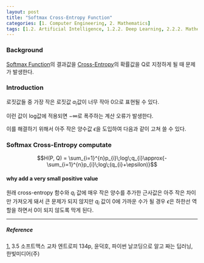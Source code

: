 ```yaml
---
layout: post
title: "Softmax Cross-Entropy Function"
categories: [1. Computer Engineering, 2. Mathematics]
tags: [1.2. Artificial Intelligence, 1.2.2. Deep Learning, 2.2.2. Mathematical Statistics]
---
```


### Background

[Softmax Function](http://maizer2.github.io/1.%20computer%20engineering/2.%20mathematics/2022/05/29/Softmax-function.html)의 결과값을 [Cross-Entropy](https://maizer2.github.io/1.%20computer%20engineering/2.%20mathematics/2022/05/15/Cross-Entropy.html)의 확률값을 Q로 지정하게 될 때 문제가 발생한다.

### Introduction

로짓값들 중 가장 작은 로짓값 $a_{i}$값이 너무 작아 0으로 표현될 수 있다.

이런 값이 log값에 적용되면 $-\infty$로 폭주하는 계산 오류가 발생한다.

이를 해결하기 위해서 아주 작은 양수값 $\epsilon$을 도입하여 다음과 같이 고쳐 쓸 수 있다.

### Softmax Cross-Entropy computate

$$H(P, Q) = \sum_{i=1}^{n}p_{i}\;log\;q_{i}\approx{-\sum_{i=1}^{n}p_{i}\;log\;(q_{i}+\epsilon)}$$

#### why add a very small positive value

원래 cross-entropy 함수와 $q_{i}$ 값에 매우 작은 양수를 추가한 근사값은 아주 작은 차이만 가져오게 돼서 큰 문제가 되지 않지만 $q_{i}$ 값이 0에 가까운 수가 될 경우 $\epsilon$은 하한선 역할을 하면서 0이 되지 않도록 막게 된다.

---

##### Reference

<a href="#footnote_1_2" name="footnote_1_1">1.</a>  3.5 소프트맥스 교차 엔트로피 134p, 윤덕호, 파이썬 날코딩으로 알고 짜는 딥러닝,  한빛미디어(주)
